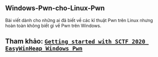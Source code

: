 Windows-Pwn-cho-Linux-Pwn
-

Bài viết dành cho những ai đã biết về các kĩ thuật Pwn trên Linux nhưng hoàn toàn không biết gì về Pwn trên Windows. 
## Tham khảo: [`Getting started with SCTF 2020 EasyWinHeap Windows Pwn`](https://xuanxuanblingbling.github.io/ctf/pwn/2020/07/09/winpwn/?fbclid=IwAR1goy2nYXxkLKbq_cayyHaBtAEZSb2PsIj2ly7Km3zOjWBHQkhxR7zML5E)
